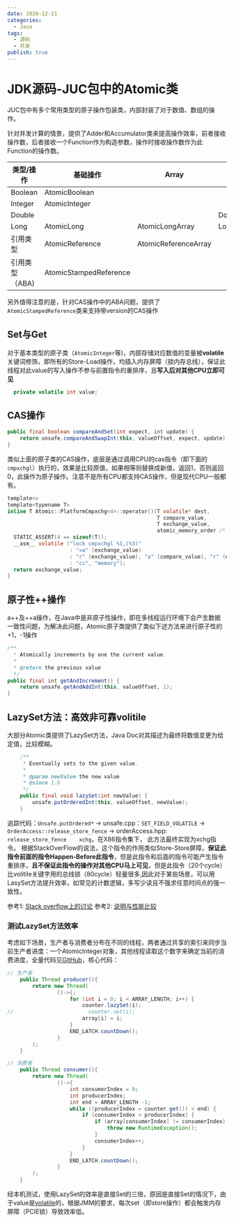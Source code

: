 ```yaml
---
date: 2020-12-21
categories:
  - Java
tags:
  - 源码
  - 并发
publish: true
---
```


# JDK源码-JUC包中的Atomic类

JUC包中有多个常用类型的原子操作包装类，内部封装了对于数值、数组的操作。

针对并发计算的情景，提供了Adder和Accumulator类来提高操作效率，前者接收操作数，后者接收一个Function作为构造参数，操作时接收操作数作为此Function的操作数。

类型/操作 | 基础操作 | Array | Adder | Accumulator
------|------|-------|-------|------------
Boolean | AtomicBoolean |  |  |
Integer | AtomicInteger |  |  |
Double |  |  | DoubleAdder | DoubleAccumulator
Long | AtomicLong | AtomicLongArray | LongAdder | LongAccumulator
引用类型 | AtomicReference | AtomicReferenceArray |  |
引用类型（ABA) | AtomicStampedReference| | |

另外值得注意的是，针对CAS操作中的ABA问题，提供了```AtomicStampedReference```类来支持带version的CAS操作

## Set与Get

对于基本类型的原子类（```AtomicInteger```等)，内部存储对应数值的变量被**volatile**关键词修饰，即所有的Store-Load操作，均插入内存屏障（锁内存总线），保证此线程对此value的写入操作不参与前置指令的重排序，且**写入后对其他CPU立即可见**

```java
  private volatile int value;
```

## CAS操作

```java
public final boolean compareAndSet(int expect, int update) {
    return unsafe.compareAndSwapInt(this, valueOffset, expect, update);
}
```

类似上面的原子类的CAS操作，底层是通过调用CPU的cas指令（即下面的```cmpxchgl```）执行的，效果是比较原值，如果相等则替换成新值，返回1，否则返回0，此操作为原子操作。注意不是所有CPU都支持CAS操作，但是现代CPU一般都有。

```c
template<>
template<typename T>
inline T Atomic::PlatformCmpxchg<4>::operator()(T volatile* dest,
                                                T compare_value,
                                                T exchange_value,
                                                atomic_memory_order /* order */) const {
  STATIC_ASSERT(4 == sizeof(T));
  __asm__ volatile ("lock cmpxchgl %1,(%3)"
                    : "=a" (exchange_value)
                    : "r" (exchange_value), "a" (compare_value), "r" (dest)
                    : "cc", "memory");
  return exchange_value;
}
```

## 原子性++操作

a++及++a操作，在Java中是非原子性操作，即在多线程运行环境下会产生数据一致性问题，为解决此问题，Atomic原子类提供了类似下述方法来进行原子性的+1，-1操作

```java
/**
  * Atomically increments by one the current value.
  *
  * @return the previous value
  */
public final int getAndIncrement() {
    return unsafe.getAndAddInt(this, valueOffset, 1);
}
```

## LazySet方法：高效非可靠volitile

大部分Atomic类提供了LazySet方法，Java Doc对其描述为最终将数值变更为给定值，比较模糊。

```java
    /**
     * Eventually sets to the given value.
     *
     * @param newValue the new value
     * @since 1.6
     */
    public final void lazySet(int newValue) {
        unsafe.putOrderedInt(this, valueOffset, newValue);
    }
```

追踪代码：```Unsafe.putOrdered*``` -> unsafe.cpp：```SET_FIELD_VOLATILE``` -> ```OrderAccess::release_store_fence``` -> orderAccess.hpp: ```release_store_fence    xchg```，在X86指令集下， 此方法最终实现为xchg指令。
根据StackOverFlow的说法，这个指令的作用类似Store-Store屏障，**保证此指令前面的指令Happen-Before此指令**，但是此指令和后面的指令可能产生指令重排序，**且不保证此指令的操作对其他CPU马上可见**，但是此指令（20个cycle）比volitile关键字用的总线锁（80cycle）轻量很多,因此对于某些场景，可以用LasySet方法提升效率，如常见的计数逻辑，多写少读且不强求任意时间点的强一致性。

参考1: [Stack overflow上的讨论](https://stackoverflow.com/questions/1468007/atomicinteger-lazyset-vs-set)
参考2: [说明与性能比较](http://psy-lob-saw.blogspot.com/2012/12/atomiclazyset-is-performance-win-for.html)

### 测试LazySet方法效率

考虑如下场景，生产者与消费者分布在不同的线程，两者通过共享的索引来同步当前生产者进度：一个AtomicInteger对象，其他线程读取这个数字来确定当前的消费进度，全量代码见[GitHub](https://github.com/kkyeer/JavaPlayground/blob/master/src/main/java/concurrent/lab/TestAtomicLazySetCatch.java)，核心代码：

```java
// 生产者
    public Thread producer(){
        return new Thread(
                ()->{;
                    for (int i = 0; i < ARRAY_LENGTH; i++) {
                        counter.lazySet(i);
//                        counter.set(i);
                        array[i] = i;
                    }
                    END_LATCH.countDown();
                }
        );
    }
```

```java
// 消费者
    public Thread consumer(){
        return new Thread(
                ()->{
                    int consumerIndex = 0;
                    int producerIndex;
                    int end = ARRAY_LENGTH -1;
                    while ((producerIndex = counter.get()) < end) {
                        if (consumerIndex < producerIndex) {
                            if (array[consumerIndex] != consumerIndex) {
                                throw new RuntimeException();
                            }
                            consumerIndex++;
                        }
                    }
                    END_LATCH.countDown();
                }
        );
    }
```

经本机测试，使用LazySet的效率是直接Set的三倍，原因是直接Set的情况下，由于value是[volatile](https://www.tpfuture.top/views/java/jdk/java.util/concurrent/volatile.html)的，根据JMM的要求，每次set（即store操作）都会触发内存屏障（PCIE锁）导致效率低。

##

